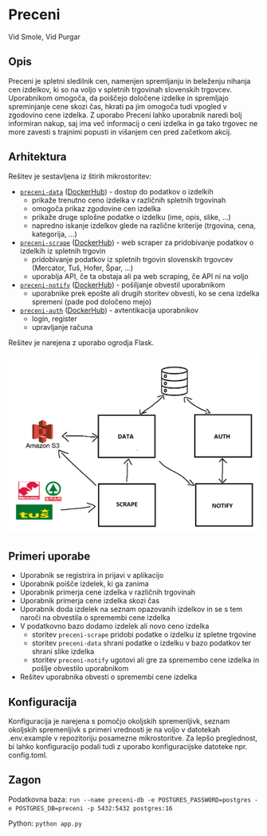 # Preceni

Vid Smole, Vid Purgar

## Opis

Preceni je spletni sledilnik cen, namenjen spremljanju in beleženju nihanja cen izdelkov, ki so na voljo v spletnih trgovinah slovenskih trgovcev. Uporabnikom omogoča, da poiščejo določene izdelke in spremljajo spreminjanje cene skozi čas, hkrati pa jim omogoča tudi vpogled v zgodovino cene izdelka. Z uporabo Preceni lahko uporabnik naredi bolj informiran nakup, saj ima več informacij o ceni izdelka in ga tako trgovec ne more zavesti s trajnimi popusti in višanjem cen pred začetkom akcij.

## Arhitektura

Rešitev je sestavljena iz štirih mikrostoritev:

- [`preceni-data`](https://github.com/RSO-32/preceni-data) ([DockerHub](https://hub.docker.com/r/vidvidex/preceni-data)) - dostop do podatkov o izdelkih
  - prikaže trenutno ceno izdelka v različnih spletnih trgovinah
  - omogoča prikaz zgodovine cen izdelka
  - prikaže druge splošne podatke o izdelku (ime, opis, slike, ...)
  - napredno iskanje izdelkov glede na različne kriterije (trgovina, cena, kategorija, ...)
- [`preceni-scrape`](https://github.com/RSO-32/preceni-scrape) ([DockerHub](https://hub.docker.com/r/vidvidex/preceni-scrape)) - web scraper za pridobivanje podatkov o izdelkih iz spletnih trgovin
  - pridobivanje podatkov iz spletnih trgovin slovenskih trgovcev (Mercator, Tuš, Hofer, Špar, ...)
  - uporablja API, če ta obstaja ali pa web scraping, če API ni na voljo
- [`preceni-notify`](https://github.com/RSO-32/preceni-notify) ([DockerHub](https://hub.docker.com/r/vidvidex/preceni-notify)) - pošiljanje obvestil uporabnikom
  - uporabnike prek epošte ali drugih storitev obvesti, ko se cena izdelka spremeni (pade pod določeno mejo)
- [`preceni-auth`](https://github.com/RSO-32/preceni-auth) ([DockerHub](https://hub.docker.com/r/vidvidex/preceni-auth)) - avtentikacija uporabnikov
  - login, register
  - upravljanje računa

Rešitev je narejena z uporabo ogrodja Flask.

![arhitektura](arhitektura.png)

## Primeri uporabe

- Uporabnik se registrira in prijavi v aplikacijo
- Uporabnik poišče izdelek, ki ga zanima
- Uporabnik primerja cene izdelka v različnih trgovinah
- Uporabnik primerja cene izdelka skozi čas
- Uporabnik doda izdelek na seznam opazovanih izdelkov in se s tem naroči na obvestila o spremembi cene izdelka
- V podatkovno bazo dodamo izdelek ali novo ceno izdelka
  - storitev `preceni-scrape` pridobi podatke o izdelku iz spletne trgovine
  - storitev `preceni-data` shrani podatke o izdelku v bazo podatkov ter shrani slike izdelka
  - storitev `preceni-notify` ugotovi ali gre za spremembo cene izdelka in pošlje obvestilo uporabnikom
- Rešitev uporabnika obvesti o spremembi cene izdelka

## Konfiguracija
Konfiguracija je narejena s pomočjo okoljskih spremenljivk, seznam okoljskih spremenljivk s primeri vrednosti je na voljo v datotekah .env.example v repozitoriju posamezne mikrostoritve.
Za lepšo preglednost, bi lahko konfiguracijo podali tudi z uporabo konfiguracijske datoteke npr. config.toml.


## Zagon

Podatkovna baza: `run --name preceni-db -e POSTGRES_PASSWORD=postgres -e POSTGRES_DB=preceni -p 5432:5432 postgres:16`

Python: `python app.py`


